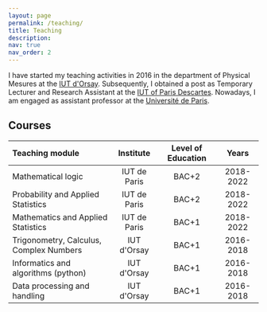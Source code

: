 ```yaml
---
layout: page
permalink: /teaching/
title: Teaching
description: 
nav: true
nav_order: 2
---
```


I have started my teaching activities in 2016 in the department of Physical Mesures at the [IUT d'Orsay](https://www.iut-orsay.universite-paris-saclay.fr/). Subsequently, I obtained a post as Temporary Lecturer and Research Assistant at the [IUT of Paris Descartes](https://iutparis-seine.u-paris.fr/). Nowadays, I am engaged as assistant professor at the [Université de Paris](https://u-paris.fr/). 

## Courses
<center>
<table class="center">
<thead>
<tr style="text-align:center"><th style="text-align:left">Teaching module</th><th>Institute</th><th>Level of Education</th><th>Years</th></tr>
</thead>
<tbody style="text-align:center">
<tr><td style="text-align:left">Mathematical logic </td><td>IUT de Paris</td><td>BAC+2 </td><td>2018-2022</td></tr>
<tr><td style="text-align:left">Probability and Applied Statistics </td><td>IUT de Paris</td><td>BAC+2 </td><td>2018-2022</td></tr>
<tr><td style="text-align:left">Mathematics and Applied Statistics </td><td>IUT de Paris</td><td>BAC+1 </td><td>2018-2022</td></tr>
<tr><td style= "text-align:left">Trigonometry, Calculus, Complex Numbers </td><td>IUT d'Orsay</td><td>BAC+1</td><td>2016-2018</td></tr>
<tr><td style="text-align:left">Informatics and algorithms (python)</td><td>IUT d'Orsay</td><td>BAC+1</td><td>2016-2018</td></tr>
<tr><td style="text-align:left">Data processing and handling </td><td>IUT d'Orsay</td><td>BAC+1</td><td>2016-2018</td></tr>
</tbody>
</table>
</center>
